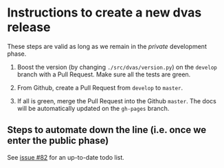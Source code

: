 # Instructions to create a new dvas release

These steps are valid as long as we remain in the *private* development phase.

1. Boost the version (by changing `./src/dvas/version.py`) on the `develop` branch with a Pull
   Request. Make sure all the tests are green.

2. From Github, create a Pull Request from `develop` to `master`.

3. If all is green, merge the Pull Request into the Github `master`. The docs will be automatically
   updated on the `gh-pages` branch.

## Steps to automate down the line (i.e. once we enter the public phase)
See [issue #82](https://github.com/MCH-MDA/dvas/issues/82) for an up-to-date todo list.
